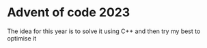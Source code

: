 # Advent of code 2023

The idea for this year is to solve it using C++ and then try my best to optimise it
